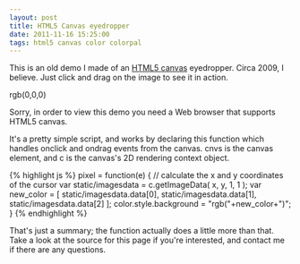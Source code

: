 ```yaml
---
layout: post
title: HTML5 Canvas eyedropper
date: 2011-11-16 15:25:00
tags: html5 canvas color colorpal
---
```


<style type="text/css"> 
    canvas { margin: 0 auto; }
</style> 

<script type="text/javascript"> 
 
var c;
var cnvs;
 
window.onload = function() {
 
    cnvs = document.getElementById("c");
    
    if( cnvs.getContext) { // Check for canvas support
    // DRAW FUN STUFF!  
 
        c = cnvs.getContext('2d');
        var color = document.getElementById("color");
        var colorcode = document.getElementById("colorcode");
 
        var static/images = new Image();
 
        static/images.onload = function() {
            cnvs.width = static/images.width;cnvs.height = static/images.height; // resize to fit image
            c.drawImage( static/images, 0, 0 );
        }
        static/images.src = "/static/images/001/kazoo.png";
 
        pixel = function(e) {

            // find the element's position
            var x = 0;
            var y = 0;
            var o = cnvs;
            do {
                x += o.offsetLeft;
                y += o.offsetTop;
            } while (o = o.offsetParent);

            x = e.pageX - x;
            y = e.pageY - y;
            var static/imagesdata = c.getImageData( x, y, 1, 1 );
            var new_color = [ static/imagesdata.data[0], static/imagesdata.data[1], static/imagesdata.data[2] ];
            document.body.style.background = "rgb("+new_color+")";
            colorcode.innerHTML = "rgb("+new_color+")";
        }
 
        cnvs.onmousedown = function(e) {
            cnvs.onmousemove = pixel; // fire pixel() while user is dragging
            cnvs.onclick = pixel; // only so it will still fire if user doesn't drag at all
        }
 
        cnvs.onmouseup = function() {
            cnvs.onmousemove = null;
        }
 
    }
 
}
 
</script> 

This is an old demo I made of an [HTML5 canvas](http://en.wikipedia.org/wiki/Canvas_element) eyedropper.  Circa 2009, I believe.  Just click and drag on the image to see it in action.

<span id="colorcode">rgb(0,0,0)</span>

<canvas id="c">Sorry, in order to view this demo you need a Web browser that supports HTML5 canvas.</canvas>

It's a pretty simple script, and works by declaring this function which handles onclick and ondrag events from the canvas.  cnvs is the canvas element, and c is the canvas's 2D rendering context object.

{% highlight js %}
pixel = function(e) {
    // calculate the x and y coordinates of the cursor
    var static/imagesdata = c.getImageData( x, y, 1, 1 );
    var new_color = [ static/imagesdata.data[0],
                      static/imagesdata.data[1], 
                      static/imagesdata.data[2] ];
    color.style.background = "rgb("+new_color+")";
}
{% endhighlight %}

That's just a summary; the function actually does a little more than that.  Take a look at the source for this page if you're interested, and contact me if there are any questions.
